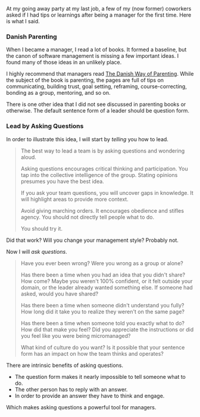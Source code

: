 At my going away party at my last job, a few of my (now former) coworkers asked if I had tips or learnings after being a manager for the first time. Here is what I said.

### Danish Parenting

When I became a manager, I read a lot of books. It formed a baseline, but the canon of software management is missing a few important ideas. I found many of those ideas in an unlikely place.

I highly recommend that managers read [The Danish Way of Parenting](https://thedanishway.com/). While the subject of the book is parenting, the pages are full of tips on communicating, building trust, goal setting, reframing, course-correcting, bonding as a group, mentoring, and so on.

There is one other idea that I did not see discussed in parenting books or otherwise. The default sentence form of a leader should be question form.

### Lead by Asking Questions

In order to illustrate this idea, I will start by _telling_ you how to lead.

> The best way to lead a team is by asking questions and wondering aloud.
>
> Asking questions encourages critical thinking and participation. You tap into the collective intelligence of the group. Stating opinions presumes you have the best idea.
>
> If you ask your team questions, you will uncover gaps in knowledge. It will highlight areas to provide more context.
>
> Avoid giving marching orders. It encourages obedience and stifles agency. You should not directly tell people what to do.
>
> You should try it.

Did that work? Will you change your management style? Probably not.

Now I will _ask questions_.

> Have you ever been wrong? Were you wrong as a group or alone?
>
> Has there been a time when you had an idea that you didn't share? How come? Maybe you weren't 100% confident, or it felt outside your domain, or the leader already wanted something else. If someone had asked, would you have shared?
>
> Has there been a time when someone didn't understand you fully? How long did it take you to realize they weren't on the same page?
>
> Has there been a time when someone told you exactly what to do? How did that make you feel? Did you appreciate the instructions or did you feel like you were being micromanaged?
>
> What kind of culture do you want? Is it possible that your sentence form has an impact on how the team thinks and operates?

There are intrinsic benefits of asking questions.

- The question form makes it nearly impossible to tell someone what to do.
- The other person has to reply with an answer.
- In order to provide an answer they have to think and engage.

Which makes asking questions a powerful tool for managers.
